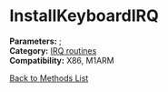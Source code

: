 # InstallKeyboardIRQ

**Parameters:** ;  
**Category:** [IRQ routines](../categories/irq_routines.md)  
**Compatibility:** X86, M1ARM  


[Back to Methods List](../../SUMMARY.md)
